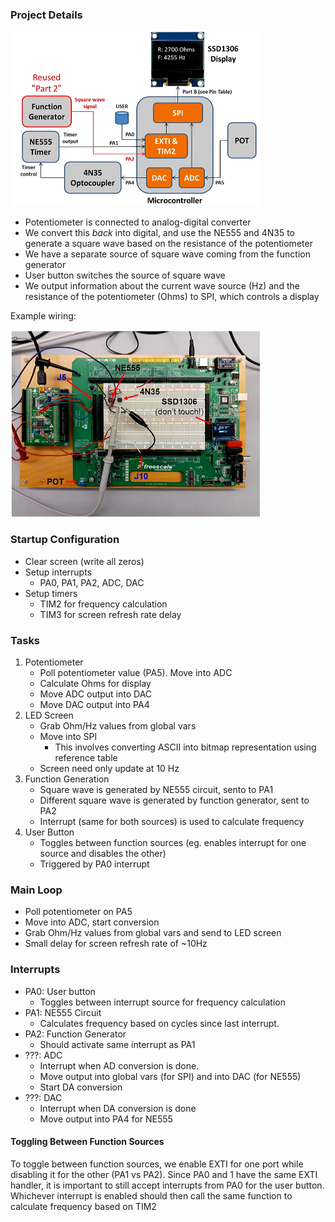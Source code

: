 ### Project Details

<img src="img/project-overview.png" width=400>

- Potentiometer is connected to analog-digital converter
- We convert this *back* into digital, and use the NE555 and 4N35 to generate a square wave based on the resistance of the potentiometer
- We have a separate source of square wave coming from the function generator
- User button switches the source of square wave
- We output information about the current wave source (Hz) and the resistance of the potentiometer (Ohms) to SPI, which controls a display

Example wiring:

<img src="img/example-wiring.png" width=400>

### Startup Configuration
- Clear screen (write all zeros)
- Setup interrupts
    - PA0, PA1, PA2, ADC, DAC
- Setup timers
    - TIM2 for frequency calculation
    - TIM3 for screen refresh rate delay

### Tasks

1. Potentiometer 
   - Poll potentiometer value (PA5). Move into ADC
   - Calculate Ohms for display
   - Move ADC output into DAC
   - Move DAC output into PA4
2. LED Screen
   - Grab Ohm/Hz values from global vars
   - Move into SPI
      - This involves converting ASCII into bitmap representation using reference table
   - Screen need only update at 10 Hz
3. Function Generation
   - Square wave is generated by NE555 circuit, sento to PA1
   - Different square wave is generated by function generator, sent to PA2
   - Interrupt (same for both sources) is used to calculate frequency
4. User Button
    - Toggles between function sources (eg. enables interrupt for one source and disables the other)
    - Triggered by PA0 interrupt

### Main Loop

- Poll potentiometer on PA5
- Move into ADC, start conversion 
- Grab Ohm/Hz values from global vars and send to LED screen
- Small delay for screen refresh rate of ~10Hz

### Interrupts

- PA0: User button
   - Toggles between interrupt source for frequency calculation
- PA1: NE555 Circuit
   - Calculates frequency based on cycles since last interrupt.
- PA2: Function Generator
   - Should activate same interrupt as PA1
- ???: ADC
   - Interrupt when AD conversion is done. 
   - Move output into global vars (for SPI) and into DAC (for NE555)
   - Start DA conversion
- ???: DAC
   - Interrupt when DA conversion is done
   - Move output into PA4 for NE555

#### Toggling Between Function Sources

To toggle between function sources, we enable EXTI for one port while disabling it for the other (PA1 vs PA2). Since PA0 and 1 have the same EXTI handler, it is important to still accept interrupts from PA0 for the user button. Whichever interrupt is enabled should then call the same function to calculate frequency based on TIM2